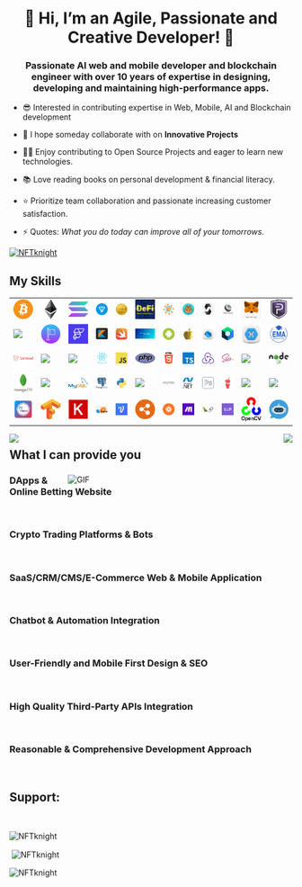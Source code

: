 <h1 align="center" dir="auto">👋 Hi, I’m an Agile, Passionate and Creative Developer! 👋</h1>

<p align="center">
  <h3 align="center">Passionate AI web and mobile developer and blockchain engineer with over 10 years of expertise in designing, developing and maintaining high-performance apps.</h3>

- 😎 Interested in contributing expertise in Web, Mobile, AI and Blockchain development

- 👯 I hope someday collaborate with on **Innovative Projects**

- 👨‍💻 Enjoy contributing to Open Source Projects and eager to learn new technologies.

- 📚 Love reading books on personal development & financial literacy.
 
- ⭐ Prioritize team collaboration and passionate increasing customer satisfaction.

- ⚡ Quotes: _What you do today can improve all of your tomorrows._
</p>

<p align="left"> <a href="https://github.com/nftknight/"><img src="https://github-profile-trophy.vercel.app/?username=nftknight" alt="NFTknight" /></a> </p>

## My Skills

<table>
  <tr>
      <td><img src="https://github.com/kroim/profile/blob/master/icons/icon_bitcoin.png?raw=true" width="200"></td>
      <td><img src="https://raw.githubusercontent.com/duskodev/icons/refs/heads/main/blockchain/ethereum.png" width="200"/></td>
      <td><img src="https://raw.githubusercontent.com/duskodev/icons/refs/heads/main/blockchain/solana.png" width="200"/></td>
      <td><img src="https://raw.githubusercontent.com/duskodev/icons/refs/heads/main/blockchain/toncoin.png" width="200"/></td>
      <td><img src="https://github.com/kroim/profile/blob/master/icons/icon_nft.png?raw=true" width="200"></td>
      <td><img src="https://github.com/kroim/profile/blob/master/icons/icon_defi.png?raw=true" width="200"></td>
      <td><img src="https://raw.githubusercontent.com/duskodev/icons/refs/heads/main/blockchain/dex.png" width="200"/></td>
      <td><img src="https://github.com/kroim/profile/blob/master/icons/icon_pancake.png?raw=true" width="200"></td>
      <td><img src="https://github.com/kroim/profile/blob/master/icons/icon_solidity.png?raw=true" width="200"></td>
      <td><img src="https://github.com/kroim/profile/blob/master/icons/icon_truffle.png?raw=true" width="200"></td>
      <td><img src="https://github.com/kroim/profile/blob/master/icons/icon_metamask.png?raw=true" width="200"></td>
      <td><img src="https://github.com/kroim/profile/blob/master/icons/icon_pivx.png?raw=true" width="200"></td>
    </tr>
    <tr>
      <td><img src="https://reactnative.dev/img/header_logo.svg" width="200"/></td>
      <td><img src="https://raw.githubusercontent.com/duskodev/icons/refs/heads/main/mobile/flutter.png" width="200"/></td>
      <td><img src="https://raw.githubusercontent.com/duskodev/icons/refs/heads/main/mobile/fflow.png" width="200"/></td>
      <td><img src="https://raw.githubusercontent.com/duskodev/icons/refs/heads/main/mobile/kotlin.png" width="200"/></td>
      <td><img src="https://github.com/kroim/profile/blob/master/icons/icon_swift.png?raw=true" width="200"></td>
      <td><img src="https://raw.githubusercontent.com/duskodev/icons/refs/heads/main/mobile/swiftUI.png" width="200"/></td>
      <td><img src="https://github.com/kroim/profile/blob/master/icons/icon_android.png?raw=true" width="200"></td>
      <td><img src="https://github.com/kroim/profile/blob/master/icons/icon_apple.png?raw=true" width="200"></td>
      <td><img src="https://raw.githubusercontent.com/duskodev/icons/refs/heads/main/mobile/dart.png" width="200"/></td>
      <td><img src="https://raw.githubusercontent.com/duskodev/icons/refs/heads/main/mobile/jetpack.png" width="200"/></td>
      <td><img src="https://raw.githubusercontent.com/duskodev/icons/refs/heads/main/mobile/xamarin.png" width="200"/></td>
      <td><img src="https://raw.githubusercontent.com/duskodev/icons/refs/heads/main/mobile/ema.png" width="200"/></td>
    </tr>
    <tr>
    <td><img src="https://raw.githubusercontent.com/devicons/devicon/master/icons/laravel/laravel-original-wordmark.svg" width="200"/></td>
      <td><img src="https://cdn.iconscout.com/icon/free/png-64/angular-3-226070.png" width="200"></td>
      <td><img src="https://cdn.iconscout.com/icon/free/png-128/vue-282497.png" width="200"></td>
      <td><img src="https://raw.githubusercontent.com/devicons/devicon/master/icons/react/react-original-wordmark.svg" width="200"/></td>
      <td><img src="https://raw.githubusercontent.com/devicons/devicon/master/icons/javascript/javascript-original.svg" width="200"/></td>
      <td><img src="https://raw.githubusercontent.com/devicons/devicon/master/icons/php/php-original.svg" width="200"/></td>
      <td><img src="https://raw.githubusercontent.com/devicons/devicon/master/icons/html5/html5-original-wordmark.svg" width="200"/></td>
      <td><img src="https://raw.githubusercontent.com/devicons/devicon/master/icons/typescript/typescript-original.svg" width="200"/></td>
      <td><img src="https://raw.githubusercontent.com/devicons/devicon/master/icons/redux/redux-original.svg" width="200"/></td>
      <td><img src="https://raw.githubusercontent.com/devicons/devicon/master/icons/sass/sass-original.svg" width="200"/></td>
      <td><img src="https://www.vectorlogo.zone/logos/tailwindcss/tailwindcss-icon.svg" width="200"/></td>
      <td><img src="https://raw.githubusercontent.com/devicons/devicon/master/icons/nodejs/nodejs-original-wordmark.svg" width="200"/></td>
    </tr>
    <tr>
    <td><img src="https://raw.githubusercontent.com/devicons/devicon/master/icons/mongodb/mongodb-original-wordmark.svg" width="200"/></td>
    <td><img src="https://www.vectorlogo.zone/logos/firebase/firebase-icon.svg" width="200"/></td>
    <td><img src="https://raw.githubusercontent.com/devicons/devicon/master/icons/mysql/mysql-original-wordmark.svg" width="200"/></td>
    <td><img src="https://raw.githubusercontent.com/devicons/devicon/master/icons/postgresql/postgresql-original-wordmark.svg" width="200"/></td>
    <td><img src="https://raw.githubusercontent.com/devicons/devicon/master/icons/python/python-original.svg" width="200"/></td>
    <td><img src="https://www.vectorlogo.zone/logos/git-scm/git-scm-icon.svg" width="200"/></td>
    <td><img src="https://raw.githubusercontent.com/devicons/devicon/master/icons/express/express-original-wordmark.svg" width="200"/></td>
    <td><img src="https://raw.githubusercontent.com/devicons/devicon/master/icons/dot-net/dot-net-original-wordmark.svg" width="200"/></td>
    <td><img src="https://raw.githubusercontent.com/devicons/devicon/master/icons/photoshop/photoshop-line.svg" width="200"/></td>
    <td><img src="https://raw.githubusercontent.com/devicons/devicon/master/icons/gulp/gulp-plain.svg" width="200"/></td>
    <td><img src="https://www.chartjs.org/media/logo-title.svg" width="200"/></td>
    <td><img src="https://www.vectorlogo.zone/logos/figma/figma-icon.svg" width="200"/></td>
    </tr>
    <tr>
    <td><img src="https://raw.githubusercontent.com/duskodev/icons/refs/heads/main/AI/pytorch.png" width="200"/></td>
    <td><img src="https://raw.githubusercontent.com/duskodev/icons/refs/heads/main/AI/tensorflow.png" width="200"/></td>
    <td><img src="https://raw.githubusercontent.com/duskodev/icons/refs/heads/main/AI/keras.png" width="200"/></td>
    <td><img src="https://raw.githubusercontent.com/duskodev/icons/refs/heads/main/AI/scikit.png" width="200"/></td>
    <td><img src="https://raw.githubusercontent.com/duskodev/icons/refs/heads/main/AI/voiceflow.png" width="200"/></td>
    <td><img src="https://raw.githubusercontent.com/duskodev/icons/refs/heads/main/AI/botpress.png" width="200"/></td>
    <td><img src="https://raw.githubusercontent.com/duskodev/icons/refs/heads/main/AI/zapier.png" width="200"/></td>
    <td><img src="https://raw.githubusercontent.com/duskodev/icons/refs/heads/main/AI/make_com.png" width="200"/></td>
    <td><img src="https://raw.githubusercontent.com/duskodev/icons/refs/heads/main/AI/langchain.png" width="200"/></td>
    <td><img src="https://raw.githubusercontent.com/duskodev/icons/refs/heads/main/AI/LLM.png" width="200"/></td>
    <td><img src="https://raw.githubusercontent.com/duskodev/icons/refs/heads/main/AI/openCV.png" width="200"/></td>
    <td><img src="https://raw.githubusercontent.com/duskodev/icons/refs/heads/main/AI/chatbot.png" width="200"/></td>
    </tr>
</table>

<img align="left" src="https://visitor-badge.laobi.icu/badge?page_id=NFTknight.NFTknight" />
<img align="right" src="https://img.shields.io/github/followers/NFTknight?label=Follow&style=social" />
<h1 align="center"></h1>

## What I can provide you

<div>
  <img align="right" alt="GIF" src="https://github.com/abhisheknaiidu/abhisheknaiidu/blob/master/code.gif?raw=true" width="400" />

### DApps & Online Betting Website
  <br />
  
### Crypto Trading Platforms & Bots
  <br />
  
### SaaS/CRM/CMS/E-Commerce Web & Mobile Application
  <br />
  
### Chatbot & Automation Integration
  <br />
  
### User-Friendly and Mobile First Design & SEO
  <br />
  
### High Quality Third-Party APIs Integration
  <br />
  
### Reasonable & Comprehensive Development Approach
  <br />

</div>

<h2 align="left">Support:</h2>
<br>

<p><img align="left" src="https://github-readme-stats.vercel.app/api/top-langs?username=nftknight&show_icons=true&locale=en&layout=compact" alt="NFTknight" /></p> <br>

<p>&nbsp;<img align="center" src="https://github-readme-stats.vercel.app/api?username=NFTknight&show_icons=true&locale=en" alt="NFTknight" /></p>

<p><img align="center" src="https://github-readme-streak-stats.herokuapp.com/?user=NFTknight&" alt="NFTknight" /></p>
